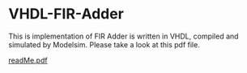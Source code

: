 # VHDL-FIR-Adder

This is implementation of FIR Adder is written in VHDL, compiled and simulated by Modelsim. Please take a look at this pdf file.

[readMe.pdf](document..pdf)
